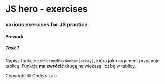 # JS hero - exercises
### various exercises for JS practice


#### Prework 


##### Task 1 

Napisz funkcje ```getSecondMaxNumber(array)```, która jako argument przyjmuje tablicę. Funkcja **ma zwrócić** drugą największą liczbę w tablicy.

Copyright © Coders Lab
